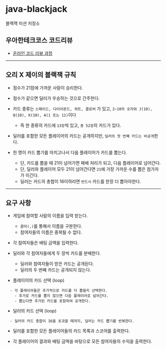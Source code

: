 # java-blackjack

블랙잭 미션 저장소

## 우아한테크코스 코드리뷰

- [온라인 코드 리뷰 과정](https://github.com/woowacourse/woowacourse-docs/blob/master/maincourse/README.md)

---

## 오리 X 제이의 블랙잭 규칙

- 점수가 21점에 가까운 사람이 승리한다.
- 점수가 같으면 딜러가 우승하는 것으로 간주한다.
- 카드 종류는 `스페이드, 다이아몬드, 하트, 클로버` 가 있고, `2~10의 숫자와 J(10), Q(10), K(10), A(1 또는 11)`이다
    - 즉 한 종류의 카드에 `13장`씩 있고, `총 52장`의 카드가 있다.

- 딜러를 포함한 모든 플레이어의 카드는 공개하지만, `딜러의 첫 번째 카드는 비공개`한다.
- 한 명이 카드 뽑기를 마치고나서 다음 플레이어가 카드를 뽑는다.
    - 단, 카드를 뽑을 때 21이 넘어가면 패배 처리가 되고, 다음 플레이어로 넘어간다.
    - 단, 딜러와 플레이어 모두 21이 넘어간다면 `21`에 가장 가까운 수를 뽑은 참가자가 이긴다.
    - 딜러는 카드의 총합이 16이하라면 `반드시` 카드를 한장 더 뽑아야한다.

---

## 요구 사항

- 게임에 참여할 사람의 이름을 입력 받는다.
    - `콤마(,)`를 통해서 이름을 구분한다.
    - 참여자들의 이름은 중복될 수 없다.

- 각 참여자들은 배팅 금액을 입력한다.

- 딜러와 각 참여자들에게 두 장씩 카드를 분배한다.
    - 딜러와 참여자들이 받은 카드는 공개된다.
    - 딜러의 두 번째 카드는 공개되지 않는다.

- 플레이어의 카드 선택 (loop)

```text
  - 각 플레이어들은 추가적으로 카드를 더 뽑을지 선택한다.
    - 추가로 카드를 뽑지 않으면 다음 플레이어로 넘어간다.
    - 뽑는다면 추가된 카드를 포함하여 공개한다.
```

- 딜러의 카드 선택 (loop)

```text
  - 딜러의 카드 총합이 16을 초과할 때까지, 딜러는 카드 뽑기를 반복한다.
```

- 딜러를 포함한 모든 플레이어들의 카드 목록과 스코어를 출력한다.

- 각 플레이어의 결과와 배팅 금액을 바탕으로 모든 참여자들의 수익을 출력한다.
